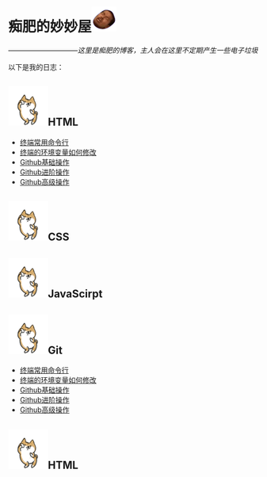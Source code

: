 # 痴肥的妙妙屋![114](/img/810.gif)
——————————*这里是痴肥的博客，主人会在这里不定期产生一些电子垃圾*

以下是我的日志：
## ![dog](/img/dog.gif)HTML
- [终端常用命令行](/blog/终端常用命令行.html)
- [终端的环境变量如何修改](/blog/终端的环境变量如何修改.html)
- [Github基础操作](/blog/Github基础操作.html)
- [Github进阶操作](/blog/Github进阶操作.html)
- [Github高级操作](/blog/Github高级操作.html)
## ![dog](/img/dog.gif)CSS
## ![dog](/img/dog.gif)JavaScirpt
## ![dog](/img/dog.gif)Git
- [终端常用命令行](/blog/终端常用命令行.html)
- [终端的环境变量如何修改](/blog/终端的环境变量如何修改.html)
- [Github基础操作](/blog/Github基础操作.html)
- [Github进阶操作](/blog/Github进阶操作.html)
- [Github高级操作](/blog/Github高级操作.html)
## ![dog](/img/dog.gif)HTML

